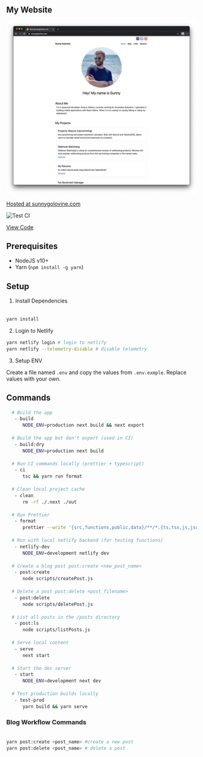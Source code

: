 ## My Website

![screenshot](./screenshot.png)

[Hosted at sunnygolovine.com](https://sunnygolovine.com)

![Test CI](https://github.com/sgolovine/sunnygolovine.com/workflows/Test%20CI/badge.svg)

[View Code](https://github1s.com/sgolovine/sunnygolovine.com)

## Prerequisites

- NodeJS v10+
- Yarn (`npm install -g yarn`)

## Setup

1. Install Dependencies

```bash

yarn install

```

2. Login to Netlify

```bash
yarn netlify login # login to netlify
yarn netlify --telemetry-disable # disable telemetry

```

3. Setup ENV

Create a file named `.env` and copy the values from `.env.exmple`. Replace values with your own.

## Commands

```bash
  # Build the app
   - build
      NODE_ENV=production next build && next export

  # Build the app but don't export (used in CI)
   - build:dry
      NODE_ENV=production next build

  # Run CI commands locally (prettier + typescript)
   - ci
      tsc && yarn run format

  # Clean local project cache
   - clean
      rm -rf ./.next ./out

  # Run Prettier
   - format
      prettier --write '{src,functions,public,data}/**/*.{ts,tsx,js,json}'

  # Run with local netlify backend (for testing functions)
   - netlify-dev
      NODE_ENV=development netlify dev

  # Create a blog post post:create <new_post_name>
   - post:create
      node scripts/createPost.js

  # Delete a post post:delete <post_filename>
   - post:delete
      node scripts/deletePost.js

  # List all posts in the /posts directory
   - post:ls
      node scripts/listPosts.js

  # Serve local content
   - serve
      next start

  # Start the dev server
   - start
      NODE_ENV=development next dev

  # Test production builds locally
   - test-prod
      yarn build && yarn serve

```

### Blog Workflow Commands

```bash

yarn post:create <post_name> #create a new post
yarn post:delete <post_name> # delete a post

```
